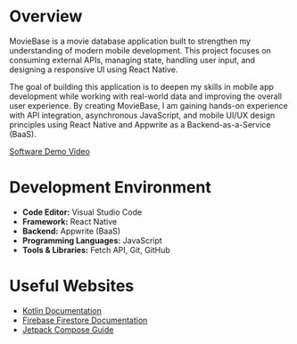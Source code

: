 # Overview

MovieBase is a movie database application built to strengthen my understanding of modern mobile development. This project focuses on consuming external APIs, managing state, handling user input, and designing a responsive UI using React Native.

The goal of building this application is to deepen my skills in mobile app development while working with real-world data and improving the overall user experience. By creating MovieBase, I am gaining hands-on experience with API integration, asynchronous JavaScript, and mobile UI/UX design principles using React Native and Appwrite as a Backend-as-a-Service (BaaS).

[Software Demo Video](https://youtu.be/uWQ_xxCo82A)

# Development Environment

- **Code Editor:** Visual Studio Code
- **Framework:** React Native
- **Backend:** Appwrite (BaaS)
- **Programming Languages:** JavaScript
- **Tools & Libraries:** Fetch API, Git, GitHub

# Useful Websites

- [Kotlin Documentation](https://kotlinlang.org/docs/home.html)
- [Firebase Firestore Documentation](https://firebase.google.com/docs/firestore)
- [Jetpack Compose Guide](https://developer.android.com/jetpack/compose)